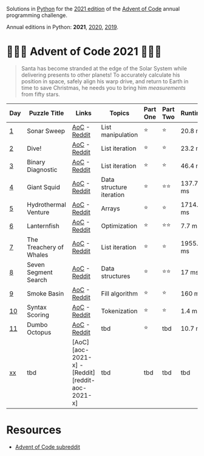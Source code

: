 Solutions in [Python][py] for the [2021 edition][aoc-2021] of the [Advent of Code][aoc] annual programming challenge.

Annual editions in Python: **2021**, [2020](/2020), [2019](/2019). 

# 🎄🌟🌟 Advent of Code 2021 🎄🌟🌟

> Santa has become stranded at the edge of the Solar System while delivering presents to other planets! To accurately calculate his position in space, safely align his warp drive, and return to Earth in time to save Christmas, he needs you to bring him *measurements* from fifty stars.

| Day                | Puzzle Title            | Links                                             | Topics                   | Part One | Part Two | Runtime   |
|--------------------|-------------------------|---------------------------------------------------|--------------------------|----------|----------|-----------|
| [1](/2021/day-1)   | Sonar Sweep             | [AoC][aoc-2021-1] - [Reddit][reddit-aoc-2021-1]   | List manipulation        | ⭐        | ⭐        | 20.8 ms   |  
| [2](/2021/day-2)   | Dive!                   | [AoC][aoc-2021-2] - [Reddit][reddit-aoc-2021-2]   | List iteration           | ⭐        | ⭐        | 23.2 ms   |  
| [3](/2021/day-3)   | Binary Diagnostic       | [AoC][aoc-2021-3] - [Reddit][reddit-aoc-2021-3]   | List iteration           | ⭐        | ⭐        | 46.4 ms   |  
| [4](/2021/day-4)   | Giant Squid             | [AoC][aoc-2021-4] - [Reddit][reddit-aoc-2021-4]   | Data structure iteration | ⭐        | ⭐⭐       | 137.7 ms  | 
| [5](/2021/day-5)   | Hydrothermal Venture    | [AoC][aoc-2021-5] - [Reddit][reddit-aoc-2021-5]   | Arrays                   | ⭐        | ⭐        | 1714.2 ms |
| [6](/2021/day-6)   | Lanternfish             | [AoC][aoc-2021-6] - [Reddit][reddit-aoc-2021-6]   | Optimization             | ⭐        | ⭐⭐       | 7.7 ms    |   
| [7](/2021/day-7)   | The Treachery of Whales | [AoC][aoc-2021-7] - [Reddit][reddit-aoc-2021-7]   | List iteration           | ⭐        | ⭐        | 1955.9 ms |
| [8](/2021/day-8)   | Seven Segment Search    | [AoC][aoc-2021-8] - [Reddit][reddit-aoc-2021-8]   | Data structures          | ⭐        | ⭐⭐       | 17 ms     |    
| [9](/2021/day-9)   | Smoke Basin             | [AoC][aoc-2021-9] - [Reddit][reddit-aoc-2021-9]   | Fill algorithm           | ⭐        | ⭐        | 160 ms    |   
| [10](/2021/day-10) | Syntax Scoring          | [AoC][aoc-2021-10] - [Reddit][reddit-aoc-2021-10] | Tokenization             | ⭐        | ⭐        | 1.4 ms    |   
| [11](/2021/day-11) | Dumbo Octopus           | [AoC][aoc-2021-11] - [Reddit][reddit-aoc-2021-11] | tbd                      | ⭐        | tbd      | 10.7 ms   |
| [xx](/2021/day-xx) | tbd                     | [AoC][aoc-2021-x] - [Reddit][reddit-aoc-2021-x]   | tbd                      | tbd      | tbd      | tbd       |

# Resources

* [Advent of Code subreddit][reddit-aoc]

[aoc]: https://adventofcode.com/
[aoc-2021]: https://adventofcode.com/2021/
[aoc-2021-1]: https://adventofcode.com/2021/day/1
[aoc-2021-2]: https://adventofcode.com/2021/day/2
[aoc-2021-3]: https://adventofcode.com/2021/day/3
[aoc-2021-4]: https://adventofcode.com/2021/day/4
[aoc-2021-5]: https://adventofcode.com/2021/day/5
[aoc-2021-6]: https://adventofcode.com/2021/day/6
[aoc-2021-7]: https://adventofcode.com/2021/day/7
[aoc-2021-8]: https://adventofcode.com/2021/day/8
[aoc-2021-9]: https://adventofcode.com/2021/day/9
[aoc-2021-10]: https://adventofcode.com/2021/day/10
[aoc-2021-11]: https://adventofcode.com/2021/day/11
[aoc-2021-12]: https://adventofcode.com/2021/day/12
[aoc-2021-13]: https://adventofcode.com/2021/day/13
[aoc-2021-14]: https://adventofcode.com/2021/day/14
[aoc-2021-15]: https://adventofcode.com/2021/day/15
[aoc-2021-16]: https://adventofcode.com/2021/day/16
[aoc-2021-17]: https://adventofcode.com/2021/day/17
[aoc-2021-18]: https://adventofcode.com/2021/day/18
[aoc-2021-19]: https://adventofcode.com/2021/day/19
[aoc-2021-20]: https://adventofcode.com/2021/day/20
[aoc-2021-21]: https://adventofcode.com/2021/day/21
[aoc-2021-22]: https://adventofcode.com/2021/day/22
[aoc-2021-23]: https://adventofcode.com/2021/day/23
[aoc-2021-24]: https://adventofcode.com/2021/day/24
[aoc-2021-25]: https://adventofcode.com/2021/day/25

[py]: https://docs.python.org/3/

[reddit-aoc]: https://www.reddit.com/r/adventofcode/
[reddit-aoc-2021-1]: https://www.reddit.com/r66vow
[reddit-aoc-2021-2]: https://www.reddit.com/r6zd93
[reddit-aoc-2021-3]: https://www.reddit.com/r7r0ff
[reddit-aoc-2021-4]: https://www.reddit.com/r8i1lq
[reddit-aoc-2021-5]: https://www.reddit.com/r9824c
[reddit-aoc-2021-6]: https://www.reddit.com/r9z49j
[reddit-aoc-2021-7]: https://www.reddit.com/rar7ty
[reddit-aoc-2021-8]: https://www.reddit.com/rbj87a
[reddit-aoc-2021-9]: https://www.reddit.com/rca6vp
[reddit-aoc-2021-10]: https://www.reddit.com/rd0s54
[reddit-aoc-2021-11]: https://www.reddit.com/rds32p

[w-ari-geom]: https://en.wikipedia.org/wiki/Arithmetic_geometry
[w-bitmap]: https://en.wikipedia.org/wiki/Bitmap
[w-graph]: https://en.wikipedia.org/wiki/Graph_traversal
[w-logic]: https://en.wikipedia.org/wiki/Logic
[w-memoization]: https://en.wikipedia.org/wiki/Memoization
[w-number]: https://en.wikipedia.org/wiki/Number_theory
[w-orbital-mech]: https://en.wikipedia.org/wiki/Orbital_mechanics
[w-single-recursion]: https://en.wikipedia.org/wiki/Recursion_(computer_science)#single_recursion
[w-vn]: https://en.wikipedia.org/wiki/Virtual_machine
